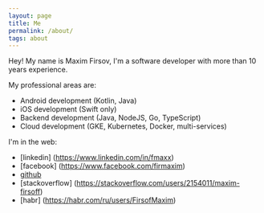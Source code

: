```yaml
---
layout: page
title: Me
permalink: /about/
tags: about
---
```


Hey! My name is Maxim Firsov, I'm a software developer with more than 10 years experience. 

My professional areas are:
- Android development (Kotlin, Java)
- iOS development (Swift only)
- Backend development (Java, NodeJS, Go, TypeScript)
- Cloud development (GKE, Kubernetes, Docker, multi-services)

I'm in the web:

* [linkedin] (https://www.linkedin.com/in/fmaxx)
* [facebook] (https://www.facebook.com/firmaxim)
* [github](https://github.com/fmaxx)
* [stackoverflow] (https://stackoverflow.com/users/2154011/maxim-firsoff)
* [habr] (https://habr.com/ru/users/FirsofMaxim)
